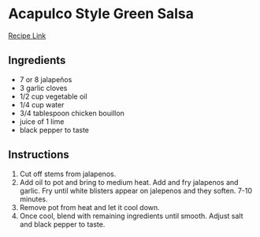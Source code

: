 # Acapulco Style Green Salsa

[Recipe Link](https://www.reddit.com/r/SalsaSnobs/comments/egywxn/comment/fcb2bav/)

## Ingredients
- 7 or 8 jalapeños
- 3 garlic cloves
- 1/2 cup vegetable oil
- 1/4 cup water
- 3/4 tablespoon chicken bouillon
- juice of 1 lime
- black pepper to taste

## Instructions
1. Cut off stems from jalapenos.
2. Add oil to pot and bring to medium heat. Add and fry jalapenos and garlic. Fry until white blisters appear on jalepenos and they soften. 7-10 minutes. 
3. Remove pot from heat and let it cool down. 
4. Once cool, blend with remaining ingredients until smooth. Adjust salt and black pepper to taste.